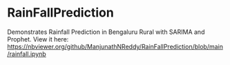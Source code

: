 # RainFallPrediction
Demonstrates Rainfall Prediction in Bengaluru Rural with SARIMA and Prophet. View it here:
https://nbviewer.org/github/ManjunathNReddy/RainFallPrediction/blob/main/rainfall.ipynb
